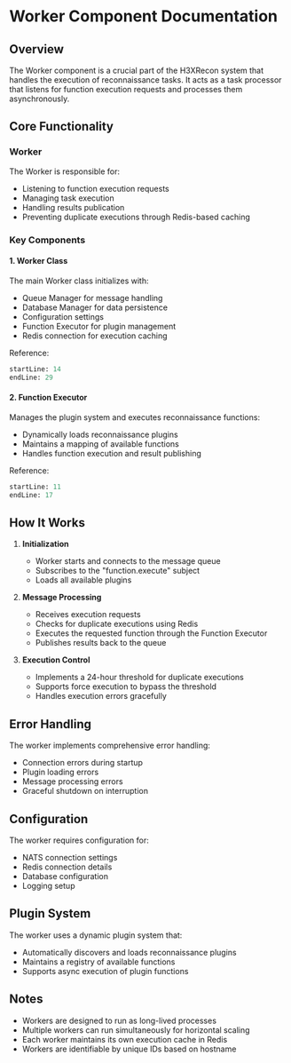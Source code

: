 # Worker Component Documentation

## Overview
The Worker component is a crucial part of the H3XRecon system that handles the execution of reconnaissance tasks. It acts as a task processor that listens for function execution requests and processes them asynchronously.

## Core Functionality

### Worker
The Worker is responsible for:
- Listening to function execution requests
- Managing task execution
- Handling results publication
- Preventing duplicate executions through Redis-based caching

### Key Components

#### 1. Worker Class
The main Worker class initializes with:
- Queue Manager for message handling
- Database Manager for data persistence
- Configuration settings
- Function Executor for plugin management
- Redis connection for execution caching

Reference:
```python:src/h3xrecon/worker/worker.py
startLine: 14
endLine: 29
```

#### 2. Function Executor
Manages the plugin system and executes reconnaissance functions:
- Dynamically loads reconnaissance plugins
- Maintains a mapping of available functions
- Handles function execution and result publishing

Reference:
```python:src/h3xrecon/worker/executor.py
startLine: 11
endLine: 17
```

## How It Works

1. **Initialization**
   - Worker starts and connects to the message queue
   - Subscribes to the "function.execute" subject
   - Loads all available plugins

2. **Message Processing**
   - Receives execution requests
   - Checks for duplicate executions using Redis
   - Executes the requested function through the Function Executor
   - Publishes results back to the queue

3. **Execution Control**
   - Implements a 24-hour threshold for duplicate executions
   - Supports force execution to bypass the threshold
   - Handles execution errors gracefully

## Error Handling
The worker implements comprehensive error handling:
- Connection errors during startup
- Plugin loading errors
- Message processing errors
- Graceful shutdown on interruption

## Configuration
The worker requires configuration for:
- NATS connection settings
- Redis connection details
- Database configuration
- Logging setup

## Plugin System
The worker uses a dynamic plugin system that:
- Automatically discovers and loads reconnaissance plugins
- Maintains a registry of available functions
- Supports async execution of plugin functions

## Notes
- Workers are designed to run as long-lived processes
- Multiple workers can run simultaneously for horizontal scaling
- Each worker maintains its own execution cache in Redis
- Workers are identifiable by unique IDs based on hostname
